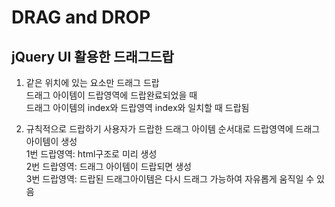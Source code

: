 # DRAG and DROP

## jQuery UI 활용한 드래그드랍

1. 같은 위치에 있는 요소만 드래그 드랍 <br/>
   드래그 아이템이 드랍영역에 드랍완료되었을 때 <br/>
   드래그 아이템의 index와 드랍영역 index와 일치할 때 드랍됨 <br/>
 
2. 규칙적으로 드랍하기
   사용자가 드랍한 드래그 아이템 순서대로 드랍영역에 드래그아이템이 생성 <br/>
   1번 드랍영역: html구조로 미리 생성 <br/>
   2번 드랍영역: 드래그 아이템이 드랍되면 생성 <br/>
   3번 드랍영역: 드랍된 드래그아이템은 다시 드래그 가능하여 자유롭게 움직일 수 있음 <br/>

